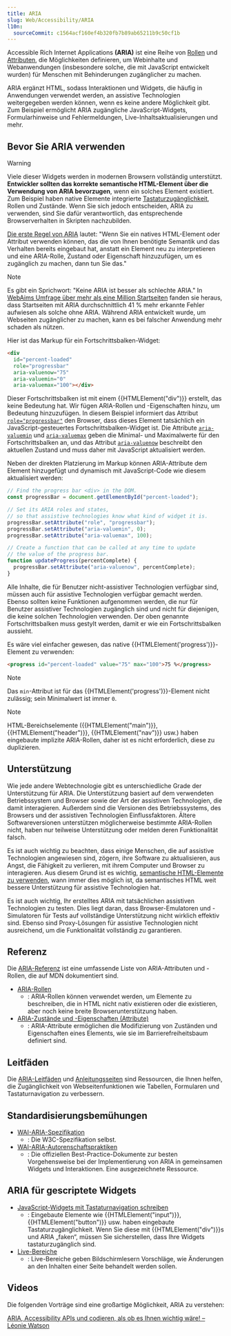 ```yaml
---
title: ARIA
slug: Web/Accessibility/ARIA
l10n:
  sourceCommit: c1564acf160ef4b320fb7b89ab65211b9c50cf1b
---
```


Accessible Rich Internet Applications **(<abbr>ARIA</abbr>)** ist eine Reihe von [Rollen](/de/docs/Web/Accessibility/ARIA/Reference/Roles) und [Attributen](/de/docs/Web/Accessibility/ARIA/Reference/Attributes), die Möglichkeiten definieren, um Webinhalte und Webanwendungen (insbesondere solche, die mit JavaScript entwickelt wurden) für Menschen mit Behinderungen zugänglicher zu machen.

ARIA ergänzt HTML, sodass Interaktionen und Widgets, die häufig in Anwendungen verwendet werden, an assistive Technologien weitergegeben werden können, wenn es keine andere Möglichkeit gibt. Zum Beispiel ermöglicht ARIA zugängliche JavaScript-Widgets, Formularhinweise und Fehlermeldungen, Live-Inhaltsaktualisierungen und mehr.

## Bevor Sie ARIA verwenden

> [!WARNING]
> Viele dieser Widgets werden in modernen Browsern vollständig unterstützt. **Entwickler sollten das korrekte semantische HTML-Element über die Verwendung von ARIA bevorzugen**, wenn ein solches Element existiert. Zum Beispiel haben native Elemente integrierte [Tastaturzugänglichkeit](/de/docs/Web/Accessibility/Guides/Keyboard-navigable_JavaScript_widgets), Rollen und Zustände. Wenn Sie sich jedoch entscheiden, ARIA zu verwenden, sind Sie dafür verantwortlich, das entsprechende Browserverhalten in Skripten nachzubilden.

[Die erste Regel von ARIA](https://w3c.github.io/using-aria/#rule1) lautet: "Wenn Sie ein natives HTML-Element oder Attribut verwenden können, das die von Ihnen benötigte Semantik und das Verhalten bereits eingebaut hat, anstatt ein Element neu zu interpretieren und eine ARIA-Rolle, Zustand oder Eigenschaft hinzuzufügen, um es zugänglich zu machen, dann tun Sie das."

> [!NOTE]
> Es gibt ein Sprichwort: "Keine ARIA ist besser als schlechte ARIA." In [WebAims Umfrage über mehr als eine Million Startseiten](https://webaim.org/projects/million/#aria) fanden sie heraus, dass Startseiten mit ARIA durchschnittlich 41 % mehr erkannte Fehler aufwiesen als solche ohne ARIA. Während ARIA entwickelt wurde, um Webseiten zugänglicher zu machen, kann es bei falscher Anwendung mehr schaden als nützen.

Hier ist das Markup für ein Fortschrittsbalken-Widget:

```html
<div
  id="percent-loaded"
  role="progressbar"
  aria-valuenow="75"
  aria-valuemin="0"
  aria-valuemax="100"></div>
```

Dieser Fortschrittsbalken ist mit einem {{HTMLElement("div")}} erstellt, das keine Bedeutung hat. Wir fügen ARIA-Rollen und -Eigenschaften hinzu, um Bedeutung hinzuzufügen. In diesem Beispiel informiert das Attribut [`role="progressbar"`](/de/docs/Web/Accessibility/ARIA/Reference/Roles/progressbar_role) den Browser, dass dieses Element tatsächlich ein JavaScript-gesteuertes Fortschrittsbalken-Widget ist. Die Attribute [`aria-valuemin`](/de/docs/Web/Accessibility/ARIA/Reference/Attributes/aria-valuemin) und [`aria-valuemax`](/de/docs/Web/Accessibility/ARIA/Reference/Attributes/aria-valuemax) geben die Minimal- und Maximalwerte für den Fortschrittsbalken an, und das Attribut [`aria-valuenow`](/de/docs/Web/Accessibility/ARIA/Reference/Attributes/aria-valuenow) beschreibt den aktuellen Zustand und muss daher mit JavaScript aktualisiert werden.

Neben der direkten Platzierung im Markup können ARIA-Attribute dem Element hinzugefügt und dynamisch mit JavaScript-Code wie diesem aktualisiert werden:

```js
// Find the progress bar <div> in the DOM.
const progressBar = document.getElementById("percent-loaded");

// Set its ARIA roles and states,
// so that assistive technologies know what kind of widget it is.
progressBar.setAttribute("role", "progressbar");
progressBar.setAttribute("aria-valuemin", 0);
progressBar.setAttribute("aria-valuemax", 100);

// Create a function that can be called at any time to update
// the value of the progress bar.
function updateProgress(percentComplete) {
  progressBar.setAttribute("aria-valuenow", percentComplete);
}
```

Alle Inhalte, die für Benutzer nicht-assistiver Technologien verfügbar sind, müssen auch für assistive Technologien verfügbar gemacht werden. Ebenso sollten keine Funktionen aufgenommen werden, die nur für Benutzer assistiver Technologien zugänglich sind und nicht für diejenigen, die keine solchen Technologien verwenden. Der oben genannte Fortschrittsbalken muss gestylt werden, damit er wie ein Fortschrittsbalken aussieht.

Es wäre viel einfacher gewesen, das native {{HTMLElement('progress')}}-Element zu verwenden:

```html
<progress id="percent-loaded" value="75" max="100">75 %</progress>
```

> [!NOTE]
> Das `min`-Attribut ist für das {{HTMLElement('progress')}}-Element nicht zulässig; sein Minimalwert ist immer `0`.

> [!NOTE]
> HTML-Bereichselemente ({{HTMLElement("main")}}, {{HTMLElement("header")}}, {{HTMLElement("nav")}} usw.) haben eingebaute implizite ARIA-Rollen, daher ist es nicht erforderlich, diese zu duplizieren.

## Unterstützung

Wie jede andere Webtechnologie gibt es unterschiedliche Grade der Unterstützung für ARIA. Die Unterstützung basiert auf dem verwendeten Betriebssystem und Browser sowie der Art der assistiven Technologien, die damit interagieren. Außerdem sind die Versionen des Betriebssystems, des Browsers und der assistiven Technologien Einflussfaktoren. Ältere Softwareversionen unterstützen möglicherweise bestimmte ARIA-Rollen nicht, haben nur teilweise Unterstützung oder melden deren Funktionalität falsch.

Es ist auch wichtig zu beachten, dass einige Menschen, die auf assistive Technologien angewiesen sind, zögern, ihre Software zu aktualisieren, aus Angst, die Fähigkeit zu verlieren, mit ihrem Computer und Browser zu interagieren. Aus diesem Grund ist es wichtig, [semantische HTML-Elemente zu verwenden](/de/docs/Learn_web_development/Core/Accessibility/HTML), wann immer dies möglich ist, da semantisches HTML weit bessere Unterstützung für assistive Technologien hat.

Es ist auch wichtig, Ihr erstelltes ARIA mit tatsächlichen assistiven Technologien zu testen. Dies liegt daran, dass Browser-Emulatoren und -Simulatoren für Tests auf vollständige Unterstützung nicht wirklich effektiv sind. Ebenso sind Proxy-Lösungen für assistive Technologien nicht ausreichend, um die Funktionalität vollständig zu garantieren.

## Referenz

Die [ARIA-Referenz](/de/docs/Web/Accessibility/ARIA/Reference) ist eine umfassende Liste von ARIA-Attributen und -Rollen, die auf MDN dokumentiert sind.

- [ARIA-Rollen](/de/docs/Web/Accessibility/ARIA/Reference/Roles)
  - : ARIA-Rollen können verwendet werden, um Elemente zu beschreiben, die in HTML nicht nativ existieren oder die existieren, aber noch keine breite Browserunterstützung haben.
- [ARIA-Zustände und -Eigenschaften (Attribute)](/de/docs/Web/Accessibility/ARIA/Reference/Attributes)
  - : ARIA-Attribute ermöglichen die Modifizierung von Zuständen und Eigenschaften eines Elements, wie sie im Barrierefreiheitsbaum definiert sind.

## Leitfäden

Die [ARIA-Leitfäden](/de/docs/Web/Accessibility/ARIA/Guides) und [Anleitungsseiten](/de/docs/Web/Accessibility/ARIA/How_to) sind Ressourcen, die Ihnen helfen, die Zugänglichkeit von Webseitenfunktionen wie Tabellen, Formularen und Tastaturnavigation zu verbessern.

## Standardisierungsbemühungen

- [WAI-ARIA-Spezifikation](https://w3c.github.io/aria/)
  - : Die W3C-Spezifikation selbst.
- [WAI-ARIA-Autorenschaftspraktiken](https://www.w3.org/WAI/ARIA/apg/)
  - : Die offiziellen Best-Practice-Dokumente zur besten Vorgehensweise bei der Implementierung von ARIA in gemeinsamen Widgets und Interaktionen. Eine ausgezeichnete Ressource.

## ARIA für gescriptete Widgets

- [JavaScript-Widgets mit Tastaturnavigation schreiben](/de/docs/Web/Accessibility/Guides/Keyboard-navigable_JavaScript_widgets)
  - : Eingebaute Elemente wie {{HTMLElement("input")}}, {{HTMLElement("button")}} usw. haben eingebaute Tastaturzugänglichkeit. Wenn Sie diese mit {{HTMLElement("div")}}s und ARIA „faken“, müssen Sie sicherstellen, dass Ihre Widgets tastaturzugänglich sind.
- [Live-Bereiche](/de/docs/Web/Accessibility/ARIA/Guides/Live_regions)
  - : Live-Bereiche geben Bildschirmlesern Vorschläge, wie Änderungen an den Inhalten einer Seite behandelt werden sollen.

## Videos

Die folgenden Vorträge sind eine großartige Möglichkeit, ARIA zu verstehen:

[ARIA, Accessibility APIs und codieren, als ob es Ihnen wichtig wäre! – Léonie Watson](https://www.youtube.com/watch?v=qdB8SRhqvFc)
